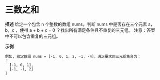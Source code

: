 
# 三数之和

**描述**
给定一个包含 n 个整数的数组 nums，判断 nums 中是否存在三个元素 a，b，c ，使得 a + b + c = 0 ？找出所有满足条件且不重复的三元组。
注意：答案中不可以包含重复的三元组。

**示例**
```
例如, 给定数组 nums = [-1, 0, 1, 2, -1, -4]，满足要求的三元组集合为：
[
  [-1, 0, 1],
  [-1, -1, 2]
]
```